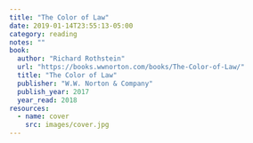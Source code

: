 ```yaml
---
title: "The Color of Law"
date: 2019-01-14T23:55:13-05:00
category: reading
notes: ""
book:
  author: "Richard Rothstein"
  url: "https://books.wwnorton.com/books/The-Color-of-Law/"
  title: "The Color of Law"
  publisher: "W.W. Norton & Company"
  publish_year: 2017
  year_read: 2018
resources:
  - name: cover
    src: images/cover.jpg
---
```


